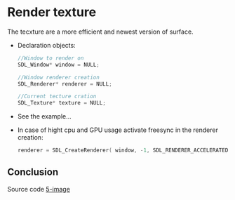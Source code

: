 # Render texture
The tecxture are a more efficient and newest version of surface.

- Declaration objects:
    ``` cpp
    //Window to render on 
    SDL_Window* window = NULL;

    //Window renderer creation
    SDL_Renderer* renderer = NULL;

    //Current tecture cration 
    SDL_Texture* texture = NULL;
    ```

- See the example...

- In case of hight cpu and GPU usage activate freesync in the renderer creation:
    ``` cpp
    renderer = SDL_CreateRenderer( window, -1, SDL_RENDERER_ACCELERATED | SDL_RENDERER_PRESENTVSYNC );
    ```

## Conclusion
Source code [5-image](5-image/)
